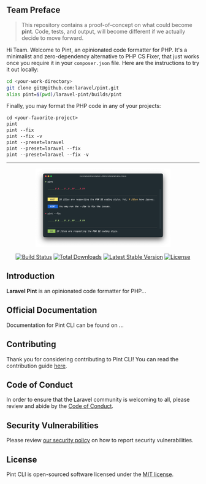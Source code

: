 ## Team Preface

> This repository contains a proof-of-concept on what could become **pint**. Code, tests, and output, will become different if we actually decide to move forward. 

Hi Team. Welcome to Pint, an opinionated code formatter for PHP. It's a minimalist and zero-dependency alternative to PHP CS Fixer, that just works once you require it in your `composer.json` file. Here are the instructions to try it out locally:

```bash
cd <your-work-directory>
git clone git@github.com:laravel/pint.git
alias pint=$(pwd)/laravel-pint/builds/pint
```

Finally, you may format the PHP code in any of your projects:
```
cd <your-favorite-project>
pint
pint --fix
pint --fix -v
pint --preset=laravel
pint --preset=laravel --fix
pint --preset=laravel --fix -v
```

---

<p align="center">
    <img src="/art/pint-example.png" alt="Logo Laravel Pint CLI preview" style="width:70%;">
</p>

<p align="center">
<a href="https://github.com/laravel/pint/actions"><img src="https://github.com/laravel/pint/workflows/tests/badge.svg" alt="Build Status"></a>
<a href="https://packagist.org/packages/laravel/pint"><img src="https://img.shields.io/packagist/dt/laravel/pint" alt="Total Downloads"></a>
<a href="https://packagist.org/packages/laravel/pint"><img src="https://img.shields.io/packagist/v/laravel/pint" alt="Latest Stable Version"></a>
<a href="https://packagist.org/packages/laravel/pint"><img src="https://img.shields.io/packagist/l/laravel/pint" alt="License"></a>
</p>

## Introduction

**Laravel Pint** is an opinionated code formatter for PHP...

## Official Documentation

Documentation for Pint CLI can be found on ...

## Contributing

Thank you for considering contributing to Pint CLI! You can read the contribution guide [here](.github/CONTRIBUTING.md).

## Code of Conduct

In order to ensure that the Laravel community is welcoming to all, please review and abide by the [Code of Conduct](https://laravel.com/docs/contributions#code-of-conduct).

## Security Vulnerabilities

Please review [our security policy](https://github.com/laravel/pint/security/policy) on how to report security vulnerabilities.

## License

Pint CLI is open-sourced software licensed under the [MIT license](LICENSE.md).
